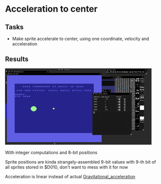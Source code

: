 # Acceleration to center

## Tasks

* Make sprite accelerate to center, using one coordinate, velocity and acceleration

## Results

![debugger1.png](images/debugger.gif)

With integer computations and 8-bit positions

Sprite positions are kinda strangely-assembled 9-bit values with 9-th bit of all sprites stored in $D010, don't want to mess with it for now 

Acceleration is linear instead of actual [Gravitational_acceleration](https://en.wikipedia.org/wiki/Gravitational_acceleration)